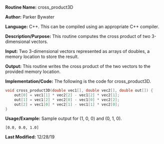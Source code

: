 **Routine Name:** cross_product3D	 

**Author:** Parker Bywater

**Language:** C++.  This can be compiled using an appropriate C++ compiler. 

**Description/Purpose:** This routine computes the cross product of two 3-dimensional vectors.  

**Input:** Two 3-dimensional vectors represented as arrays of doubles, a memory location to store
the result.  
 
**Output:** This routine writes the cross product of the two vectors to the provided memory location.

**Implementation/Code:** The following is the code for cross_product3D. 
   
```C++ 
void cross_product3D(double vec1[], double vec2[], double out[]) {
    out[0] = vec1[1] * vec2[2] - vec1[2] * vec2[1];
    out[1] = vec1[2] * vec2[0] - vec1[0] * vec2[2];
    out[2] = vec1[0] * vec2[1] - vec1[1] * vec2[0];
}
```

**Usage/Example:** Sample output for (1, 0, 0) and (0, 1, 0).   

    [0.0, 0.0, 1.0]

**Last Modified:** 12/28/19
